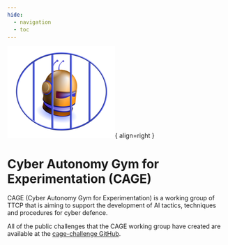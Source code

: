 ```yaml
---
hide:
  - navigation
  - toc
---
```


![TTCP CAGE Challenges Logo](../assets/CAGE-Logo-small.png){ align=right }
# Cyber Autonomy Gym for Experimentation (CAGE)
CAGE (Cyber Autonomy Gym for Experimentation) is a working group of TTCP that is aiming to support the development of AI tactics, techniques and procedures for cyber defence.

All of the public challenges that the CAGE working group have created are available at the [cage-challenge GitHub](https://github.com/cage-challenge).
